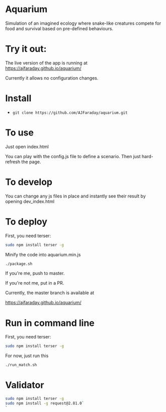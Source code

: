 # Aquarium

Simulation of an imagined ecology where snake-like creatures
compete for food and survival based on pre-defined behaviours.

# Try it out:

The live version of the app is running at https://ajfaraday.github.io/aquarium/

Currently it allows no configuration changes. 

# Install

* `git clone https://github.com/AJFaraday/aquarium.git`

# To use

Just open index.html

You can play with the config.js file to define a scenario. 
Then just hard-refresh the page.

# To develop

You can change any js files in place and instantly
see their result by opening dev_index.html

# To deploy

First, you need terser:

```bash
sudo npm install terser -g
```

Minify the code into aquarium.min.js

```bash
./package.sh
```

If you're me, push to master.

If you're not me, put in a PR.

Currently, the master branch is available at

https://ajfaraday.github.io/aquarium/

# Run in command line

First, you need terser:

```bash
sudo npm install terser -g
```

For now, just run this 

```bash
./run_match.sh
```

# Validator

```bash
sudo npm install terser -g
sudo npm install -g request@2.81.0`
`